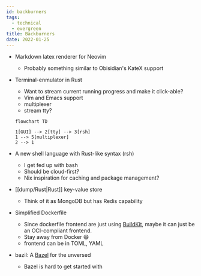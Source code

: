 ```yaml
---
id: backburners
tags:
  - technical
  - evergreen
title: Backburners
date: 2022-01-25
---
```


- Markdown latex renderer for Neovim

  - Probably something similar to Obisidian's KateX support

- Terminal-enmulator in Rust

  - Want to stream current running progress and make it click-able?
  - Vim and Emacs support
  - multiplexer
  - stream tty?

  ```mermaid
  flowchart TD

  1[GUI] --> 2[tty] --> 3[rsh]
  1 --> 5[multiplexer]
  2 --> 1
  ```

- A new shell language with Rust-like syntax (rsh)
  - I get fed up with bash
  - Should be cloud-first?
  - Nix inspiration for caching and package management?
- [[dump/Rust|Rust]] key-value store
  - Think of it as MongoDB but has Redis capability
- Simplified Dockerfile
  - Since dockerfile frontend are just using [BuildKit](https://github.com/moby/buildkit), maybe it can just be an OCI-compliant frontend.
  - Stay away from Docker 😄
  - frontend can be in TOML, YAML
- bazil: A [Bazel](https://bazel.build/) for the unversed
  - Bazel is hard to get started with
